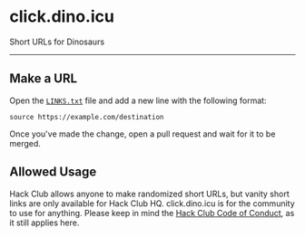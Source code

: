 # click.dino.icu
Short URLs for Dinosaurs

--------------------

## Make a URL
Open the [`LINKS.txt`](https://github.com/irvinehackclub/click.dino.icu/blob/main/LINKS.txt) file and add a new line with the following format:

```
source https://example.com/destination
```

Once you've made the change, open a pull request and wait for it to be merged.

## Allowed Usage
Hack Club allows anyone to make randomized short URLs, but vanity short links are only available for Hack Club HQ. click.dino.icu is for the community to use for anything. Please keep in mind the [Hack Club Code of Conduct](https://hackclub.com/conduct/), as it still applies here.